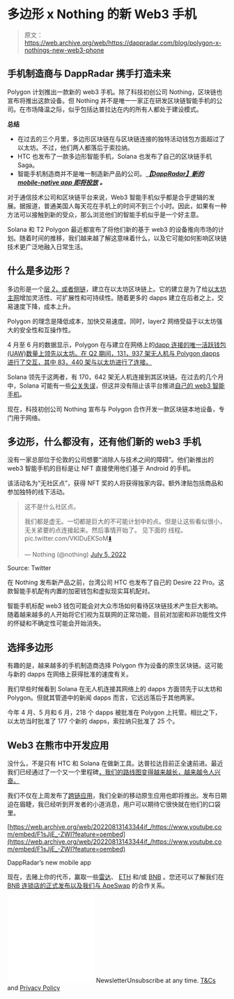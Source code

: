 # 多边形 x Nothing 的新 Web3 手机

> 原文：<https://web.archive.org/web/https://dappradar.com/blog/polygon-x-nothings-new-web3-phone>

## 手机制造商与 DappRadar 携手打造未来

Polygon 计划推出一款新的 web3 手机。除了科技初创公司 Nothing，区块链也宣布将推出这款设备。但 Nothing 并不是唯一一家正在研发区块链智能手机的公司。在市场降温之际，似乎包括达普拉达在内的所有人都处于建设模式。

**总结**

*   在过去的三个月里，多边形区块链在与区块链连接的独特活动钱包方面超过了以太坊。不过，他们两人都落后于索拉纳。
*   HTC 也发布了一款多边形智能手机，Solana 也发布了自己的区块链手机 Saga。
*   智能手机制造商并不是唯一制造新产品的公司。[***【DappRadar】新的 mobile-native app 即将投放***](https://web.archive.org/web/20220813143344/https://twitter.com/DappRadar/status/1531410247226621954) ***。***

对于通信技术公司和区块链平台来说，Web3 智能手机似乎都是合乎逻辑的发展。据报道，普通美国人每天花在手机上的时间不到三个小时。因此，如果有一种方法可以接触到新的受众，那么浏览他们的智能手机似乎是一个好主意。

Solana 和 T2 Polygon 最近都宣布了将他们新的基于 web3 的设备推向市场的计划。随着时间的推移，我们越来越了解这意味着什么，以及它可能如何影响区块链技术更广泛地融入日常生活。

## 什么是多边形？

多边形是一个[层 2，或者侧链](https://web.archive.org/web/20220813143344/https://dappradar.com/blog/what-are-layer-1-and-layer-2-blockchains)，建立在以太坊区块链上。它的建立是为了给[以太坊主网](https://web.archive.org/web/20220813143344/https://dappradar.com/blog/what-is-the-ethereum-merge)增加灵活性、可扩展性和可持续性。随着更多的 dapps 建立在后者之上，交易速度下降，成本上升。

Polygon 的理念是降低成本，加快交易速度。同时，layer2 网络受益于以太坊强大的安全性和互操作性。

4 月至 6 月的数据显示，Polygon 在与建立在网络上的[dapp 连接的唯一活跃钱包(UAW)数量上领先以太坊。在 Q2 期间，131，937 架无人机与 Polygon dapps 进行了交互，其中 83，440 架与以太坊进行了连接。](https://web.archive.org/web/20220813143344/https://dappradar.com/rankings/protocol/polygon)

Solana 领先于这两者，有 170，642 架无人机连接到其区块链。在过去的几个月中，Solana 可能有一些[公关失误](https://web.archive.org/web/20220813143344/https://blockworks.co/solana-based-liquidity-protocol-cremafinance-hacked-for-8-7m/)，但这并没有阻止该平台推进[自己的 web3 智能手机](https://web.archive.org/web/20220813143344/https://dappradar.com/blog/solana-makes-history-with-a-mobile-web3-phone)。

现在，科技初创公司 Nothing 宣布与 Polygon 合作开发一款区块链本地设备，专门用于网络。

## 多边形，什么都没有，还有他们新的 web3 手机

没有一家总部位于伦敦的公司想要“消除人与技术之间的障碍”。他们新推出的 web3 智能手机的目标是让 NFT 直接使用他们基于 Android 的手机。

该活动名为“无社区点”，获得 NFT 奖的人将获得独家内容。额外津贴包括商品和参加独特的线下活动。

> 这不是什么社区点。
> 
> 我们都是虚无。一切都是巨大的不可能计划中的点。但是让这些看似很小，无关紧要的点连接起来。然后事情开始了。
> 见下面的
> 线程。pic.twitter.com/VKIDuEKSoM[⬇️](https://web.archive.org/web/20220813143344/https://t.co/VKIDuEKSoM)
> 
> — Nothing (@nothing) [July 5, 2022](https://web.archive.org/web/20220813143344/https://twitter.com/nothing/status/1544328306090295298?ref_src=twsrc%5Etfw)

Source: Twitter

在 Nothing 发布新产品之前，台湾公司 HTC 也发布了自己的 Desire 22 Pro。这款智能手机配有内置的加密钱包和虚拟现实耳机配对。

智能手机标配 web3 钱包可能会对大众市场如何看待区块链技术产生巨大影响。随着越来越多的人开始将它们视为互联网的正常功能，目前对加密和非功能性文件的怀疑和不确定性可能会开始消失。

## 选择多边形

有趣的是，越来越多的手机制造商选择 Polygon 作为设备的原生区块链。这可能与新的 dapps 在网络上获得批准的速度有关。

我们早些时候看到 Solana 在无人机连接其网络上的 dapps 方面领先于以太坊和 Polygon。但就其管道中的新闻 dapps 而言，它远远落后于其他两家。

今年 4 月、5 月和 6 月，218 个 dapps 被批准在 Polygon 上托管。相比之下，以太坊当时批准了 177 个新的 dapps，索拉纳只批准了 25 个。

## Web3 在熊市中开发应用

没什么，不是只有 HTC 和 Solana 在做新工具。达普拉达目前正全速前进。最近我们已经通过了一个又一个里程碑[，我们的路线图变得越来越长，越来越令人兴奋。](https://web.archive.org/web/20220813143344/https://twitter.com/ape_swap/status/1544742804286570497)

我们不仅在上周发布了[跨链应用](https://web.archive.org/web/20220813143344/https://dappradar.com/blog/introducing-radar-cross-chain-token-staking)，我们全新的移动原生应用也即将推出。发布日期迫在眉睫，我已经听到开发者的小道消息，用户可以期待它很快就在他们的口袋里。

[https://web.archive.org/web/20220813143344if_/https://www.youtube.com/embed/F1sJjE_-ZWI?feature=oembed](https://web.archive.org/web/20220813143344if_/https://www.youtube.com/embed/F1sJjE_-ZWI?feature=oembed)

DappRadar’s new mobile app

现在，去赌上你的代币，赢取一些[雷达](https://web.archive.org/web/20220813143344/https://dappradar.com/hub/token/eth/RADAR?from=0x44709a920fccf795fbc57baa433cc3dd53c44dbe)、 [ETH](https://web.archive.org/web/20220813143344/https://dappradar.com/hub/token/eth/ETH) 和/或 [BNB](https://web.archive.org/web/20220813143344/https://dappradar.com/hub/token/eth/BNB?from=0xb8c77482e45f1f44de1745f52c74426c631bdd52) 。您还可以了解我们在 [BNB 连锁店的正式发布以及我们与 ApeSwap](https://web.archive.org/web/20220813143344/https://dappradar.com/blog/dappradar-and-apeswap-radar-liquidity-mining-program) 的合作关系。

![](img/6d5a4a2d609c56e1a5771717e54ba759.png) NewsletterUnsubscribe at any time. [T&Cs](https://web.archive.org/web/20220813143344/https://dappradar.com/terms) and [Privacy Policy](https://web.archive.org/web/20220813143344/https://dappradar.com/privacy-policy)